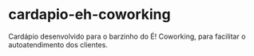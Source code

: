 # cardapio-eh-coworking
 Cardápio desenvolvido para o barzinho do É! Coworking, para facilitar o autoatendimento dos clientes.
